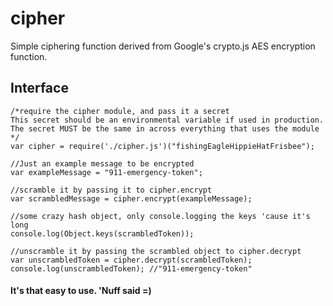 cipher
======

Simple ciphering function derived from Google's crypto.js AES encryption function.

## Interface
````
/*require the cipher module, and pass it a secret
This secret should be an environmental variable if used in production.
The secret MUST be the same in across everything that uses the module
*/
var cipher = require('./cipher.js')("fishingEagleHippieHatFrisbee");

//Just an example message to be encrypted
var exampleMessage = "911-emergency-token";

//scramble it by passing it to cipher.encrypt
var scrambledMessage = cipher.encrypt(exampleMessage);

//some crazy hash object, only console.logging the keys 'cause it's long
console.log(Object.keys(scrambledToken));

//unscramble it by passing the scrambled object to cipher.decrypt
var unscrambledToken = cipher.decrypt(scrambledToken);
console.log(unscrambledToken); //"911-emergency-token"
````

#### It's that easy to use. 'Nuff said =)
